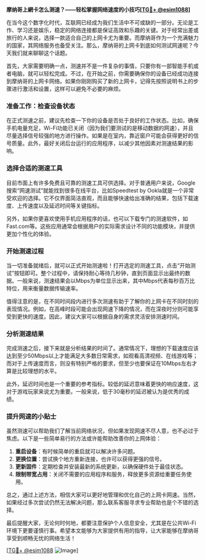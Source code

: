 **摩纳哥上網卡怎么测速？——轻松掌握网络速度的小技巧[[TG💪+ @esim1088](https://t.me/s/esim1088)]**

在当今这个数字化时代，互联网已经成为我们生活中不可或缺的一部分。无论是工作、学习还是娱乐，稳定的网络连接都是保证高效和乐趣的关键。对于经常出差或旅行的人来说，选择一款适合自己的上网卡尤为重要。而摩纳哥作为一个充满魅力的国家，其网络服务也备受关注。那么，摩纳哥的上网卡到底如何测试网速呢？今天我们就来聊聊这个话题。

首先，大家需要明确一点，测速并不是一件复杂的事情，只要你有一部智能手机或者电脑，就可以轻松完成。不过，在开始之前，你需要确保你的设备已经成功连接到摩纳哥的上网卡网络。如果你刚刚购买了新的上网卡，记得先按照说明书上的步骤进行激活和设置，这样可以避免不必要的麻烦。

### 准备工作：检查设备状态

在正式测速之前，建议先检查一下你的设备是否处于良好的工作状态。比如，确保手机电量充足，Wi-Fi功能已关闭（因为我们要测试的是移动数据的网速），并且尽量选择信号较强的地方进行操作。如果是在室内，靠近窗户可能会获得更好的信号质量。此外，最好关闭后台运行的应用程序，以减少其他因素对测速结果的影响。

### 选择合适的测速工具

目前市面上有许多免费且可靠的测速工具可供选择。对于普通用户来说，Google搜索“网速测试”就能找到很多在线平台，比如Speedtest by Ookla就是一个非常受欢迎的选择。它不仅界面简洁直观，而且能够快速给出准确的结果，包括下载速度、上传速度以及延迟时间等关键指标。

另外，如果你更喜欢使用手机应用程序的话，也可以下载专门的测速软件，如Fast.com等。这些应用通常会根据用户的实际需求设计不同的功能模块，并提供更加个性化的体验。

### 开始测速过程

当一切准备就绪后，就可以正式开始测速啦！打开选定的测速工具，点击“开始测试”按钮即可。整个过程中，请保持耐心等待几秒钟，直到页面显示出最终的数据。一般来说，测速结果会以Mbps为单位显示出来，其中Mbps代表每秒百万比特位，用来衡量数据传输速率。

值得注意的是，在不同时间段内进行多次测速有助于了解你的上网卡在不同时刻的表现情况。例如，在高峰时段可能会出现网速下降的情况，而在深夜时分则可能享受到更快的速度。因此，建议大家可以根据自身的需求灵活安排测速时间。

### 分析测速结果

完成测速之后，接下来就是分析结果的时间了。通常情况下，理想的下载速度应该达到至少50Mbps以上才能满足大多数日常需求，如观看高清视频、在线游戏等；而对于上传速度而言，则没有特别严格的要求，但至少也要保证在10Mbps左右才算是比较理想的水平。

此外，延迟时间也是一个重要的参考指标。较低的延迟意味着更快的响应速度，这对于游戏玩家来说尤为重要。一般来说，低于30毫秒的延迟被认为是优秀的成绩。

### 提升网速的小贴士

虽然测速可以帮助我们了解当前网络状况，但如果发现网速不尽人意，也不必过于焦虑。以下是一些简单易行的方法或许能帮助改善你的上网体验：

1. **重启设备**：有时候简单的重启就可以解决许多问题。
2. **更换位置**：尝试换个地方重新连接，也许可以获得更强的信号。
3. **更新固件**：定期检查并安装最新的系统更新，以确保硬件处于最佳状态。
4. **限制带宽占用**：关闭不需要的应用程序和服务，释放更多资源给重要任务使用。

总之，通过上述方法，相信大家可以更好地管理和优化自己的上网卡网速。当然，如果经过多次尝试仍然无法解决问题，那么联系客服寻求专业帮助也是个不错的选择。

最后提醒大家，无论何时何地，都要注意保护个人信息安全，尤其是在公共Wi-Fi环境下更要谨慎行事。希望本文能够为大家提供有用的指导，让大家能够在摩纳哥享受到顺畅无忧的网络生活！

[[TG💪+ @esim1088](https://t.me/s/esim1088) ![Image](https://i.postimg.cc/4NQfJmqS/Snipaste-2025-05-13-00-14-12.png)]